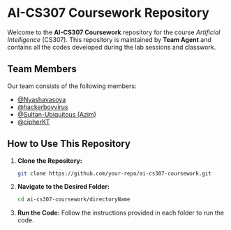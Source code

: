 # AI-CS307 Coursework Repository

Welcome to the **AI-CS307 Coursework** repository for the course *Artificial Intelligence* (CS307). This repository is maintained by **Team Agent** and contains all the codes developed during the lab sessions and classwork.

## Team Members

Our team consists of the following members:

- [@Nyashavasoya](https://github.com/Nyashavasoya)
- [@hackerboyvirus](https://github.com/hackerboyvirus)
- [@Sultan-Ubiquitous (Azim)](https://github.com/Sultan-Ubiquitous)
- [@cipherKT](https://github.com/cipherKT)
## How to Use This Repository

1. **Clone the Repository:**
   ```bash
   git clone https://github.com/your-repo/ai-cs307-coursework.git
   ```
2. **Navigate to the Desired Folder:**
   ```bash
   cd ai-cs307-coursework/directoryName
   ```
3. **Run the Code:**
   Follow the instructions provided in each folder to run the code.
